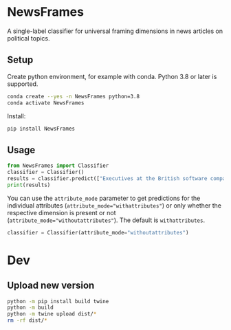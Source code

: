 # NewsFrames

A single-label classifier for universal framing dimensions in news articles on political
topics.

## Setup

Create python environment, for example with conda. Python 3.8 or later is supported.

```bash
conda create --yes -n NewsFrames python=3.8
conda activate NewsFrames
```

Install:

```bash
pip install NewsFrames
```

## Usage

```python
from NewsFrames import Classifier
classifier = Classifier()
results = classifier.predict(["Executives at the British software company Autonomy mischaracterised revenues from clients including Tottenham Hotspur, the Serious Fraud Office and the BBC to inflate software sales figures before a disastrous £8bn acquisition by the US firm Hewlett-Packard, London’s high court has heard."])
print(results)
```

You can use the `attribute_mode` parameter to get predictions for the individual
attributes (`attribute_mode="withattributes"`) or only whether the respective dimension
is present or not (`attribute_mode="withoutattributes"`). The default is 
`withattributes`.

```python
classifier = Classifier(attribute_mode="withoutattributes")
```

# Dev

## Upload new version

```bash
python -m pip install build twine
python -m build
python -m twine upload dist/*
rm -rf dist/*
```
